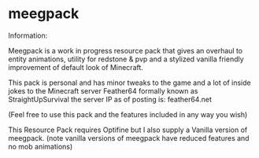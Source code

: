 # meegpack
Information:

Meegpack is a work in progress resource pack that gives an overhaul to entity animations, utility for redstone & pvp and a stylized vanilla friendly improvement of default look of Minecraft.

This pack is personal and has minor tweaks to the game and a lot of inside jokes to the Minecraft server Feather64 formally known as StraightUpSurvival the server IP as of posting is: feather64.net

(Feel free to use this pack and the features included in any way you wish)

This Resource Pack requires Optifine but I also supply a Vanilla version of meegpack. (note vanilla versions of meegpack have reduced features and no mob animations)
